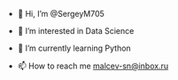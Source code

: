 - 👋 Hi, I’m @SergeyM705
- 👀 I’m interested in Data Science
- 🌱 I’m currently learning Python

- 📫 How to reach me malcev-sn@inbox.ru

<!---
SergeyM705/SergeyM705 is a ✨ special ✨ repository because its `README.md` (this file) appears on your GitHub profile.
You can click the Preview link to take a look at your changes.
--->
